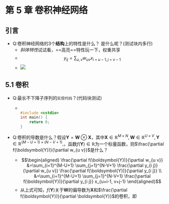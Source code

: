 
# 第 5 章 卷积神经网络

## 引言

- Q:卷积神经网络的3个**结构**上的特性是什么？
是什么呢？(测试块内多行)
    - *斜体特性*试试看，==高亮==特性玩一下，权重共享
    - $$y_{i j}=\sum_{u, v} w_{u v} x_{i+u-1, j+v-1}$$
    - ![](http://anki190912.xuexihaike.com/20200903210016.png?imageView2/2/h/150)

## 5.1 卷积

- Q:最长不下降子序列的`实现代码`？(代码块测试)
    - ```c++

      #include <cstdio>
      int main() {
          return 0;
      }
      ```


- Q:卷积的导数是什么？假设$\boldsymbol{Y}=\boldsymbol{W} \otimes \boldsymbol{X}$，其中$\boldsymbol{X} \in \mathbb{R}^{M \times N}, \boldsymbol{W} \in \mathbb{R}^{U \times V}, \boldsymbol{Y} \in \mathbb{R}^{(M-U+1) \times(N-V+1)},$，函数$f(\boldsymbol{Y}) \in \mathbb{R}$为一个标量函数，则$\frac{\partial f(\boldsymbol{Y})}{\partial w_{u v}}$是什么？
    - $$\begin{aligned}
\frac{\partial f(\boldsymbol{Y})}{\partial w_{u v}} &=\sum_{i=1}^{M-U+1} \sum_{j=1}^{N-V+1} \frac{\partial y_{i j}}{\partial w_{u v}} \frac{\partial f(\boldsymbol{Y})}{\partial y_{i j}} \\
&=\sum_{i=1}^{M-U+1} \sum_{j=1}^{N-V+1} \frac{\partial f(\boldsymbol{Y})}{\partial y_{i j}} x_{u+i-1, v+j-1}
\end{aligned}$$
    - 从上式可知，$f(\boldsymbol{Y})$关于$\boldsymbol{W}$的偏导数为$\boldsymbol{X}$和$\frac{\partial f(\boldsymbol{Y})}{\partial \boldsymbol{Y}}$的卷积，即
